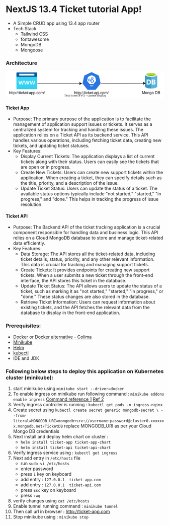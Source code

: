# NextJS 13.4 Ticket tutorial App!
- A Simple CRUD app using 13.4 app router
- Tech Stack
  - Tailwind CSS
  - fontawesome
  - MongoDB
  - Mongoose 

### Architecture
![Architecture](docs/architecture.svg)

#### Ticket App
 - Purpose: The primary purpose of the application is to facilitate the management of application support issues or tickets. It serves as a centralized system for tracking and handling these issues. The application relies on a Ticket API as its backend service. This API handles various operations, including fetching ticket data, creating new tickets, and updating ticket statuses.
 - Key Features:
   - Display Current Tickets: The application displays a list of current tickets along with their status. Users can easily see the tickets that are open or in progress.
   - Create New Tickets: Users can create new support tickets within the application. When creating a ticket, they can specify details such as the title, priority, and a description of the issue. 
   - Update Ticket Status: Users can update the status of a ticket. The available status options typically include "not started," "started," "in progress," and "done." This helps in tracking the progress of issue resolution.


#### Ticket API
- Purpose: The Backend API of the ticket tracking application is a crucial component responsible for handling data and business logic. This API relies on a Cloud MongoDB database to store and manage ticket-related data efficiently.
- Key Features:
    - Data Storage: The API stores all the ticket-related data, including ticket details, status, priority, and any other relevant information. This data is crucial for tracking and managing support tickets. 
    - Create Tickets: It provides endpoints for creating new support tickets. When a user submits a new ticket through the front-end interface, the API stores this ticket in the database. 
    - Update Ticket Status: The API allows users to update the status of a ticket, such as marking it as "not started," "started," "in progress," or "done." These status changes are also stored in the database. 
    - Retrieve Ticket Information: Users can request information about existing tickets, and the API fetches the relevant data from the database to display in the front-end application.

### Prerequisites:
 - [Docker](https://docs.docker.com/engine/install/) or [Docker alternative - Colima](https://github.com/abiosoft/colima)
 - [Minikube](https://minikube.sigs.k8s.io/docs/start/)
 - [Helm](https://helm.sh/docs/intro/install/)
 - [kubectl](https://kubernetes.io/docs/tasks/tools/)
 - IDE and JDK

 ### Following below steps to deploy this application on Kubernetes cluster (minikube):
1. start minikube using ``` minikube start --driver=docker ```
2. To enable ingress on minikube run following command :  ``` minikube addons enable ingress ```  [Command reference 1](https://kubernetes.io/docs/tasks/access-application-cluster/ingress-minikube/)  [Ref 2](https://minikube.sigs.k8s.io/docs/handbook/addons/ingress-dns/)
3. Verify ingress controller is running :  ``` kubectl get pods -n ingress-nginx ```
4. Create secret using ``` kubectl create secret generic mongodb-secret \
   --from-literal=MONGODB_URI=mongodb+srv://username:password@cluster0.xxxxxxx.mongodb.net/TicketDB ``` replace MONGODB_URI as per your Cloud Mongo DB credentials
4. Next install and deploy helm chart on cluster : 
      - ``` helm install ticket-app ticket-app-chart ```
      - ``` helm install ticket-api ticket-api-chart ```
5. Verify ingress service using : ``` kubectl get ingress ```
6. Next add entry in ``` /etc/hosts ``` file
     - run ``` sudo vi /etc/hosts ```
     - enter password
     - press ``` i ``` key on keyboard
     - add entry : ``` 127.0.0.1  ticket-app.com ```
     - add entry : ``` 127.0.0.1  ticket-api.com ```
     - press ``` Esc ``` key on keyboard
     - press ``` :wq ```
7. verify changes using ``` cat /etc/hosts ```
8. Enable tunnel running command : ``` minikube tunnel ```
9. Then call url in browser : http://ticket-app.com
10. Stop minikube using : ``` minikube stop ``` 
